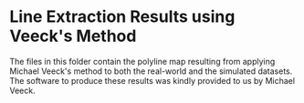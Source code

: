 # Line Extraction Results using Veeck's Method

The files in this folder contain the polyline map resulting from applying Michael Veeck's method to both the real-world and the simulated datasets. The software to produce these results was kindly provided to us by Michael Veeck.
